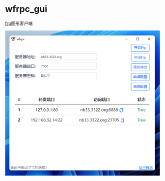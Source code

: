 # wfrpc_gui
[frp](https://github.com/gavintan/wfrpc)图形客户端



![image-20220826163011034](https://raw.githubusercontent.com/GavinTan/files/master/picgo/image-20220826163011034.png)
